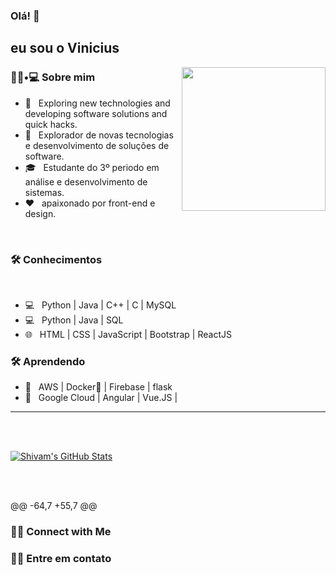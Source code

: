 ### Olá! 👋<h2> eu sou o Vinicius</h2>

<img align='right' src="https://media.giphy.com/media/M9gbBd9nbDrOTu1Mqx/giphy.gif" width="230">

<h3> 👨🏻•💻 Sobre mim </h3>



- 🤔 &nbsp; Exploring new technologies and developing software solutions and quick hacks.
- 🤔 &nbsp; Explorador de novas tecnologias e desenvolvimento de soluções de software.
- 🎓 &nbsp; Estudante do 3º periodo em análise e desenvolvimento de sistemas.
- ❤️ &nbsp; apaixonado por front-end e design.

<br>
<h3>🛠 Conhecimentos </h3>
<br>

- 💻 &nbsp; Python | Java | C++ | C | MySQL
- 💻 &nbsp; Python | Java | SQL
- 🌐 &nbsp; HTML | CSS | JavaScript | Bootstrap | ReactJS

<h3>🛠 Aprendendo </h3>

- 🔧 &nbsp; AWS | Docker🐳 | Firebase | flask
- 🔧 &nbsp; Google Cloud | Angular | Vue.JS |

<hr>



<br/><br/>

[![Shivam's GitHub Stats](https://github-readme-stats.vercel.app/api?username=shivam0110&show_icons=true)](https://github.com/shivam0110)

<br/>

<br/>

@@ -64,7 +55,7 @@



<h3> 🤝🏻 Connect with Me </h3>
<h3> 🤝🏻 Entre em contato </h3>

<br>

